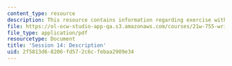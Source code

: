 ```yaml
---
content_type: resource
description: This resource contains information regarding exercise with description.
file: https://ol-ocw-studio-app-qa.s3.amazonaws.com/courses/21w-755-writing-and-reading-short-stories-spring-2012/2f5813d68206fd572c6cfebaa2909e34_MIT21W_755S12_ses14.pdf
file_type: application/pdf
resourcetype: Document
title: 'Session 14: Description'
uid: 2f5813d6-8206-fd57-2c6c-febaa2909e34
---
```

